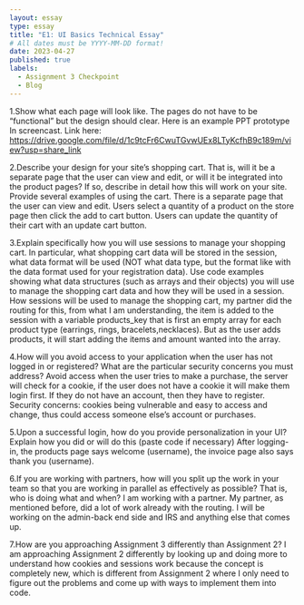 ```yaml
---
layout: essay
type: essay
title: "E1: UI Basics Technical Essay"
# All dates must be YYYY-MM-DD format!
date: 2023-04-27
published: true
labels:
  - Assignment 3 Checkpoint
  - Blog
---
```


1.Show what each page will look like. The pages do not have to be “functional” but the design should clear. Here is an example PPT prototype
In screencast. Link here: https://drive.google.com/file/d/1c9tcFr6CwuTGvwUEx8LTyKcfhB9c189m/view?usp=share_link 

2.Describe your design for your site’s shopping cart. That is, will it be a separate page that the user can view and edit, or will it be integrated into the product pages? If so, describe in detail how this will work on your site. Provide several examples of using the cart.
There is a separate page that the user can view and edit. Users select a quantity of a product on the store page then click the add to cart button. Users can update the quantity of their cart with an update cart button. 

3.Explain specifically how you will use sessions to manage your shopping cart. In particular, what shopping cart data will be stored in the session, what data format will be used (NOT what data type, but the format like with the data format used for your registration data). Use code examples showing what data structures (such as arrays and their objects) you will use to manage the shopping cart data and how they will be used in a session.
How sessions will be used to manage the shopping cart, my partner did the routing for this, from what I am understanding, the item is added to the session with a variable products_key that is first an empty array for each product type (earrings, rings, bracelets,necklaces). But as the user adds products, it will start adding the items and amount wanted into the array.  

4.How will you avoid access to your application when the user has not logged in or registered? What are the particular security concerns you must address?
Avoid access when the user tries to make a purchase, the server will check for a cookie, if the user does not have a cookie it will make them login first. If they do not have an account, then they have to register. Security concerns: cookies being vulnerable and easy to access and change, thus could access someone else’s account or purchases. 

5.Upon a successful login, how do you provide personalization in your UI? Explain how you did or will do this (paste code if necessary)
After logging-in, the products page says welcome (username), the invoice page also says thank you (username).

6.If you are working with partners, how will you split up the work in your team so that you are working in parallel as effectively as possible? That is, who is doing what and when?
I am working with a partner. My partner, as mentioned before, did a lot of work already with the routing. I will be working on the admin-back end side and IRS and anything else that comes up. 

7.How are you approaching Assignment 3 differently than Assignment 2?
I am approaching Assignment 2 differently by looking up and doing more to understand how cookies and sessions work because the concept is completely new, which is different from Assignment 2 where I only need to figure out the problems and come up with ways to implement them into code.


